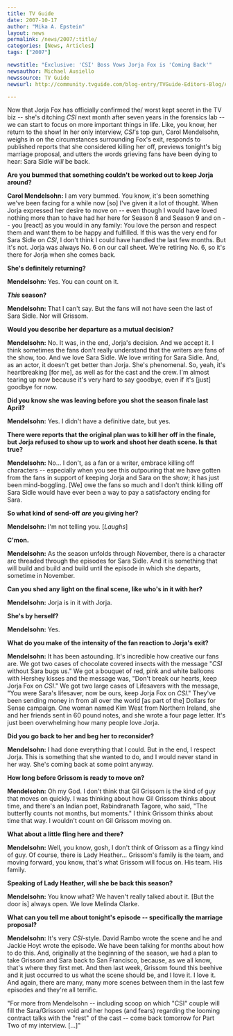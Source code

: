 ```yaml
---
title: TV Guide
date: 2007-10-17
author: "Mika A. Epstein"
layout: news
permalink: /news/2007/:title/
categories: [News, Articles]
tags: ["2007"]

newstitle: "Exclusive: 'CSI' Boss Vows Jorja Fox is 'Coming Back'"
newsauthor: Michael Ausiello  
newssource: TV Guide  
newsurl: http://community.tvguide.com/blog-entry/TVGuide-Editors-Blog/Ausiello-Report/Exclusive-Csi-Boss/800024964?rssDate=12345678 

---
```

Now that Jorja Fox has officially confirmed the/ worst kept secret in the TV biz -- she's ditching *CSI* next month after seven years in the forensics lab -- we can start to focus on more important things in life. Like, you know, her return to the show! In her only interview, *CSI*&#8216;s top gun, Carol Mendelsohn, weighs in on the circumstances surrounding Fox's exit, responds to published reports that she considered killing her off, previews tonight's big marriage proposal, and utters the words grieving fans have been dying to hear: Sara Sidle *will* be back. 

**Are you bummed that something couldn't be worked out to keep Jorja around?**

**Carol Mendelsohn:** I am very bummed. You know, it's been something we've been facing for a while now [so] I've given it a lot of thought. When Jorja expressed her desire to move on -- even though I would have loved nothing more than to have had her here for Season 8 and Season 9 and on -- you [react] as you would in any family: You love the person and respect them and want them to be happy and fulfilled. If this was the very end for Sara Sidle on *CSI*, I don't think I could have handled the last few months. But it's not. Jorja was always No. 6 on our call sheet. We're retiring No. 6, so it's there for Jorja when she comes back.

**She's definitely returning?**

**Mendelsohn:** Yes. You can count on it.

***This* season?**

**Mendelsohn:** That I can't say. But the fans will not have seen the last of Sara Sidle. Nor will Grissom.

**Would you describe her departure as a mutual decision?**

**Mendelsohn:** No. It was, in the end, Jorja's decision. And we accept it. I think sometimes the fans don't really understand that the writers are fans of the show, too. And we love Sara Sidle. We love writing for Sara Sidle. And, as an actor, it doesn't get better than Jorja. She's phenomenal. So, yeah, it's heartbreaking [for me], as well as for the cast and the crew. I'm almost tearing up now because it's very hard to say goodbye, even if it's [just] goodbye for now.

**Did you know she was leaving before you shot the season finale last April?**

**Mendelsohn:** Yes. I didn't have a definitive date, but yes.

**There were reports that the original plan was to kill her off in the finale, but Jorja refused to show up to work and shoot her death scene. Is that true?**

**Mendelsohn:** No... I don't, as a fan or a writer, embrace killing off characters -- especially when you see this outpouring that we have gotten from the fans in support of keeping Jorja and Sara on the show; it has just been mind-boggling. [We] owe the fans so much and I don't think killing off Sara Sidle would have ever been a way to pay a satisfactory ending for Sara.

**So what kind of send-off *are* you giving her?**

**Mendelsohn:** I'm not telling you. [*Laughs*]

**C'mon.**

**Mendelsohn:** As the season unfolds through November, there is a character arc threaded through the episodes for Sara Sidle. And it is something that will build and build and build until the episode in which she departs, sometime in November.

**Can you shed any light on the final scene, like who's in it with her?**

**Mendelsohn:** Jorja is in it with Jorja.

**She's by herself?**

**Mendelsohn:** Yes.

**What do you make of the intensity of the fan reaction to Jorja's exit?**

**Mendelsohn:** It has been astounding. It's incredible how creative our fans are. We got two cases of chocolate covered insects with the message "*CSI* without Sara bugs us." We got a bouquet of red, pink and white balloons with Hershey kisses and the message was, "Don't break our hearts, keep Jorja Fox on *CSI*." We got two large cases of Lifesavers with the message, "You were Sara's lifesaver, now be ours, keep Jorja Fox on *CSI*." They've been sending money in from all over the world [as part of the] Dollars for Sense campaign. One woman named Kim West from Northern Ireland, she and her friends sent in 60 pound notes, and she wrote a four page letter. It's just been overwhelming how many people love Jorja.

**Did you go back to her and beg her to reconsider?**

**Mendelsohn:** I had done everything that I could. But in the end, I respect Jorja. This is something that she wanted to do, and I would never stand in her way. She's coming back at some point anyway. 

**How long before Grissom is ready to move on?**

**Mendelsohn:** Oh my God. I don't think that Gil Grissom is the kind of guy that moves on quickly. I was thinking about how Gil Grissom thinks about time, and there's an Indian poet, Rabindranath Tagore, who said, "The butterfly counts not months, but moments." I think Grissom thinks about time that way. I wouldn't count on Gil Grissom moving on.

**What about a little fling here and there?**

**Mendelsohn:** Well, you know, gosh, I don't think of Grissom as a flingy kind of guy. Of course, there is Lady Heather... Grissom's family is the team, and moving forward, you know, that's what Grissom will focus on. His team. His family.

**Speaking of Lady Heather, will she be back this season?**

**Mendelsohn:** You know what? We haven't really talked about it. [But the door is] always open. We love Melinda Clarke.

**What can you tell me about tonight's episode -- specifically the marriage proposal?**

**Mendelsohn:** It's very *CSI*-style. David Rambo wrote the scene and he and Jackie Hoyt wrote the episode. We have been talking for months about how to do this. And, originally at the beginning of the season, we had a plan to take Grissom and Sara back to San Francisco, because, as we all know, that's where they first met. And then last week, Grissom found this beehive and it just occurred to us what the scene should be, and I love it. I love it. And again, there are many, many more scenes between them in the last few episodes and they're all terrific.

"For more from Mendelsohn -- including scoop on which "CSI" couple will fill the Sara/Grissom void and her hopes (and fears) regarding the looming contract talks with the "rest" of the cast -- come back tomorrow for Part Two of my interview. [...]"  

